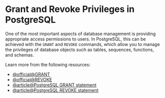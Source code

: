 # Grant and Revoke Privileges in PostgreSQL

One of the most important aspects of database management is providing appropriate access permissions to users. In PostgreSQL, this can be achieved with the `GRANT` and `REVOKE` commands, which allow you to manage the privileges of database objects such as tables, sequences, functions, and schemas. 

Learn more from the following resources:

- [@official@GRANT](https://www.postgresql.org/docs/current/sql-grant.html)
- [@official@REVOKE](https://www.postgresql.org/docs/current/sql-revoke.html)
- [@article@PostgreSQL GRANT statement](https://www.postgresqltutorial.com/postgresql-administration/postgresql-grant/)
- [@article@PostgreSQL REVOKE statement](https://www.postgresqltutorial.com/postgresql-administration/postgresql-revoke/)